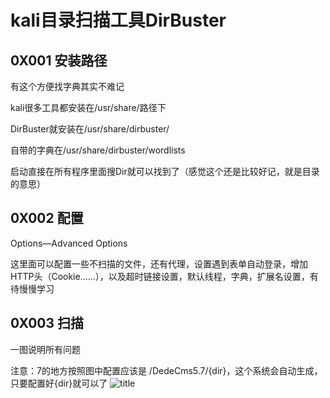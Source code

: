 # kali目录扫描工具DirBuster

## 0X001 安装路径

有这个方便找字典其实不难记

kali很多工具都安装在/usr/share/路径下

DirBuster就安装在/usr/share/dirbuster/

自带的字典在/usr/share/dirbuster/wordlists

启动直接在所有程序里面搜Dir就可以找到了（感觉这个还是比较好记，就是目录的意思）

## 0X002 配置

 Options—Advanced Options

这里面可以配置一些不扫描的文件，还有代理，设置遇到表单自动登录，增加HTTP头（Cookie……），以及超时链接设置，默认线程，字典，扩展名设置，有待慢慢学习

## 0X003 扫描

一图说明所有问题

注意：7的地方按照图中配置应该是 /DedeCms5.7/{dir}，这个系统会自动生成，只要配置好{dir}就可以了
![title](https://i.loli.net/2019/04/26/5cc2a53b30bab.png)